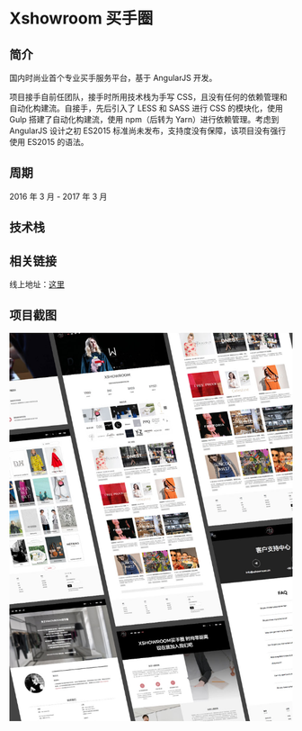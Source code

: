 # Xshowroom 买手圈

## 简介

国内时尚业首个专业买手服务平台，基于 AngularJS 开发。

项目接手自前任团队，接手时所用技术栈为手写 CSS，且没有任何的依赖管理和自动化构建流。自接手，先后引入了 LESS 和 SASS 进行 CSS 的模块化，使用 Gulp 搭建了自动化构建流，使用 npm（后转为 Yarn）进行依赖管理。考虑到 AngularJS 设计之初 ES2015 标准尚未发布，支持度没有保障，该项目没有强行使用 ES2015 的语法。

## 周期

2016 年 3 月 - 2017 年 3 月

## 技术栈
<div class="stacks">
  <div class="stack fix-ratio ratio-1-1 icon icon-html5" title="HTML5"></div>
  <div class="stack fix-ratio ratio-1-1 icon icon-css3" title="CSS3"></div>
  <div class="stack fix-ratio ratio-1-1 icon icon-javascript" title="JavaScript"></div>
  <div class="stack fix-ratio ratio-1-1 icon icon-angularjs" title="AngularJS"></div>
  <div class="stack fix-ratio ratio-1-1 icon icon-jquery" title="jQuery"></div>
  <div class="stack fix-ratio ratio-1-1 icon icon-less" title="LESS"></div>
  <div class="stack fix-ratio ratio-1-1 icon icon-sass" title="SASS"></div>
  <div class="stack fix-ratio ratio-1-1 icon icon-gulp" title="Gulp"></div>
  <div class="stack fix-ratio ratio-1-1 icon icon-npm" title="NPM"></div>
  <div class="stack fix-ratio ratio-1-1 icon icon-yarn" title="Yarn"></div>
</div>

## 相关链接

线上地址：<a target="_blank" href="http://www.xshowroom.cn">这里</a>

## 项目截图
![截图](../images/project/xshowroom/screenshot.jpg)